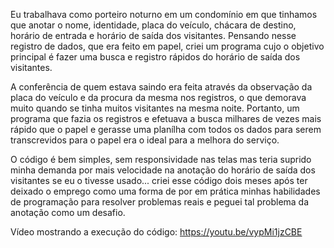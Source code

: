 Eu trabalhava como porteiro noturno em um condomínio em que tinhamos que anotar o nome, identidade, placa do veículo, chácara de destino, horário de entrada e horário de saída dos visitantes. Pensando nesse registro de dados, que era feito em papel, criei um programa cujo o objetivo principal é fazer uma busca e registro rápidos do horário de saída dos visitantes.

A conferência de quem estava saindo era feita através da observação da placa do veículo e da procura da mesma nos registros, o que demorava muito quando se tinha muitos visitantes na mesma noite. Portanto, um programa que fazia os registros e efetuava a busca milhares de vezes mais rápido que o papel e gerasse uma planílha com todos os dados para serem transcrevidos para o papel era o ideal para a melhora do serviço.

O código é bem simples, sem responsividade nas telas mas teria suprido minha demanda por mais velocidade na anotação do horário de saída dos visitantes se eu o tivesse usado... criei esse código dois meses após ter deixado o emprego como uma forma de por em prática minhas habilidades de programação para resolver problemas reais e peguei tal problema da anotação como um desafio.

Vídeo mostrando a execução do código: https://youtu.be/vypMi1jzCBE
